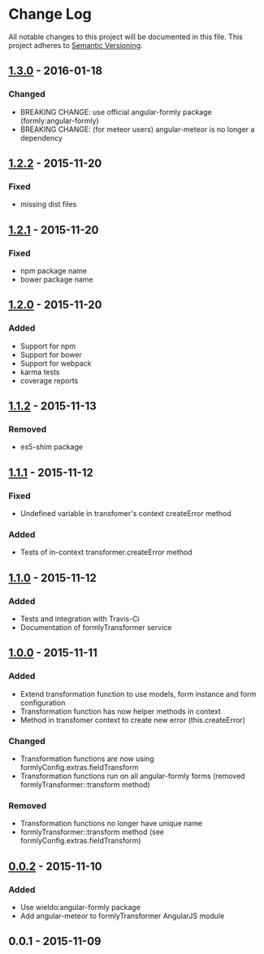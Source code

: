 # Change Log
All notable changes to this project will be documented in this file.
This project adheres to [Semantic Versioning](http://semver.org/).

## [1.3.0] - 2016-01-18

### Changed

- BREAKING CHANGE: use official angular-formly package (formly:angular-formly)
- BREAKING CHANGE: (for meteor users) angular-meteor is no longer a dependency

## [1.2.2] - 2015-11-20
### Fixed
- missing dist files

## [1.2.1] - 2015-11-20
### Fixed
- npm package name
- bower package name

## [1.2.0] - 2015-11-20
### Added
- Support for npm
- Support for bower
- Support for webpack
- karma tests
- coverage reports

## [1.1.2] - 2015-11-13
### Removed
- es5-shim package

## [1.1.1] - 2015-11-12
### Fixed
- Undefined variable in transfomer's context createError method

### Added
- Tests of in-context transformer.createError method

## [1.1.0] - 2015-11-12
### Added
- Tests and integration with Travis-Ci
- Documentation of formlyTransformer service

## [1.0.0] - 2015-11-11
### Added
- Extend transformation function to use models, form instance and form configuration
- Transformation function has now helper methods in context
- Method in transfomer context to create new error (this.createError)

### Changed
- Transformation functions are now using formlyConfig.extras.fieldTransform
- Transformation functions run on all angular-formly forms (removed formlyTransformer::transform method)

### Removed
- Transformation functions no longer have unique name
- formlyTransformer::transform method (see formlyConfig.extras.fieldTransform)

## [0.0.2] - 2015-11-10
### Added
- Use wieldo:angular-formly package
- Add angular-meteor to formlyTransformer AngularJS module

## 0.0.1 - 2015-11-09

[1.3.0]: https://github.com/wieldo/angular-formly-transformer/compare/v1.2.2...v1.3.0
[1.2.2]: https://github.com/wieldo/angular-formly-transformer/compare/v1.2.1...v1.2.2
[1.2.1]: https://github.com/wieldo/angular-formly-transformer/compare/v1.2.0...v1.2.1
[1.2.0]: https://github.com/wieldo/angular-formly-transformer/compare/v1.1.2...v1.2.0
[1.1.2]: https://github.com/wieldo/angular-formly-transformer/compare/v1.1.1...v1.1.2
[1.1.1]: https://github.com/wieldo/angular-formly-transformer/compare/v1.1.0...v1.1.1
[1.1.0]: https://github.com/wieldo/angular-formly-transformer/compare/v1.0.0...v1.1.0
[1.0.0]: https://github.com/wieldo/angular-formly-transformer/compare/v1.0.0...v0.0.2
[0.0.2]: https://github.com/wieldo/angular-formly-transformer/compare/v0.0.1...v0.0.2
